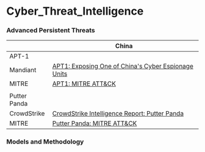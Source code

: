 # Cyber_Threat_Intelligence

### [](#apts) Advanced Persistent Threats
| | China |
| --- | --- |
| APT-1 | |
| Mandiant | [APT1: Exposing One of China's Cyber Espionage Units ](https://www.mandiant.com/sites/default/files/2021-09/mandiant-apt1-report.pdf) |
| MITRE | [APT1: MITRE ATT&CK ](https://attack.mitre.org/groups/G0006/) |
| | |
| Putter Panda | |
| CrowdStrike| [ CrowdStrike Intelligence Report: Putter Panda ](https://cdn0.vox-cdn.com/assets/4589853/crowdstrike-intelligence-report-putter-panda.original.pdf) |
| MITRE| [Putter Panda: MITRE ATT&CK ](https://attack.mitre.org/groups/G0024/) |


### [](#methodology) Models and Methodology
